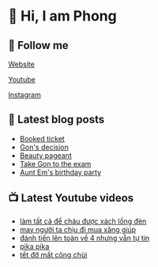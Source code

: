 # 👋 Hi, I am Phong

## 🔗 Follow me

[Website](https://phongever.xyz "Website")

[Youtube](https://www.youtube.com/@phongever "Youtube")

[Instagram](https://www.instagram.com/phongever "Instagram")

## 📝 Latest blog posts

<!-- BLOG-POST-LIST:START -->
- [Booked ticket](https://phongever.xyz/blog/booked-ticket/)
- [Gon&#39;s decision](https://phongever.xyz/blog/gons-decision/)
- [Beauty pageant](https://phongever.xyz/blog/beauty-pageant/)
- [Take Gon to the exam](https://phongever.xyz/blog/take-gon-to-the-exam/)
- [Aunt Em&#39;s birthday party](https://phongever.xyz/blog/aunt-ems-birthday-party/)
<!-- BLOG-POST-LIST:END -->

## 📺 Latest Youtube videos

<!-- YOUTUBE-VIDEO-LIST:START -->
- [làm tất cả để cháu được xách lồng đèn](https://www.youtube.com/shorts/cgNsbRpwEy8)
- [may người ta chịu đi mua xăng giúp](https://www.youtube.com/shorts/V-egN-RcsYw)
- [đánh tiến lên toàn về 4 nhưng vẫn tự tin](https://www.youtube.com/shorts/OH4xY17XTFA)
- [pika pika](https://www.youtube.com/shorts/yTzfUP4QZls)
- [tết đỡ mất công chùi](https://www.youtube.com/shorts/x_JdZvdtoIA)
<!-- YOUTUBE-VIDEO-LIST:END -->
